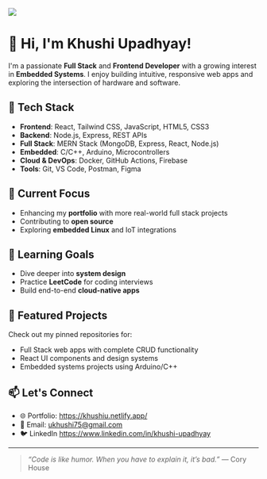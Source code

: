 
 ![](https://komarev.com/ghpvc/?username=ukhushi75&style=flat-square)


# 👋 Hi, I'm Khushi Upadhyay!

I'm a passionate **Full Stack** and **Frontend Developer** with a growing interest in **Embedded Systems**. I enjoy building intuitive, responsive web apps and exploring the intersection of hardware and software.

## 🔧 Tech Stack
- **Frontend**: React, Tailwind CSS, JavaScript, HTML5, CSS3
- **Backend**: Node.js, Express, REST APIs
- **Full Stack**: MERN Stack (MongoDB, Express, React, Node.js)
- **Embedded**: C/C++, Arduino, Microcontrollers
- **Cloud & DevOps**: Docker, GitHub Actions, Firebase
- **Tools**: Git, VS Code, Postman, Figma

## 🚀 Current Focus
- Enhancing my **portfolio** with more real-world full stack projects
- Contributing to **open source**
- Exploring **embedded Linux** and IoT integrations

## 🧠 Learning Goals
- Dive deeper into **system design**
- Practice **LeetCode** for coding interviews
- Build end-to-end **cloud-native apps**

## 📂 Featured Projects
Check out my pinned repositories for:
- Full Stack web apps with complete CRUD functionality
- React UI components and design systems
- Embedded systems projects using Arduino/C++

## 📫 Let's Connect
- 🌐 Portfolio: https://khushiu.netlify.app/
- 📧 Email: ukhushi75@gmail.com
- 🐦 LinkedIn https://www.linkedin.com/in/khushi-upadhyay

---

> *“Code is like humor. When you have to explain it, it’s bad.”* — Cory House

